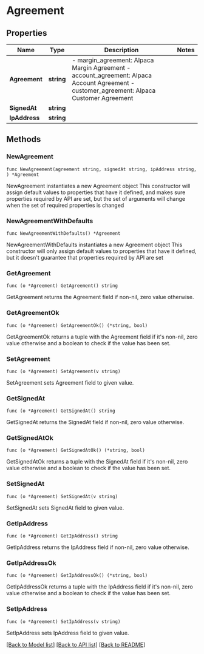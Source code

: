 # Agreement

## Properties

Name | Type | Description | Notes
------------ | ------------- | ------------- | -------------
**Agreement** | **string** | - margin_agreement: Alpaca Margin Agreement - account_agreement: Alpaca Account Agreement - customer_agreement: Alpaca Customer Agreement  | 
**SignedAt** | **string** |  | 
**IpAddress** | **string** |  | 

## Methods

### NewAgreement

`func NewAgreement(agreement string, signedAt string, ipAddress string, ) *Agreement`

NewAgreement instantiates a new Agreement object
This constructor will assign default values to properties that have it defined,
and makes sure properties required by API are set, but the set of arguments
will change when the set of required properties is changed

### NewAgreementWithDefaults

`func NewAgreementWithDefaults() *Agreement`

NewAgreementWithDefaults instantiates a new Agreement object
This constructor will only assign default values to properties that have it defined,
but it doesn't guarantee that properties required by API are set

### GetAgreement

`func (o *Agreement) GetAgreement() string`

GetAgreement returns the Agreement field if non-nil, zero value otherwise.

### GetAgreementOk

`func (o *Agreement) GetAgreementOk() (*string, bool)`

GetAgreementOk returns a tuple with the Agreement field if it's non-nil, zero value otherwise
and a boolean to check if the value has been set.

### SetAgreement

`func (o *Agreement) SetAgreement(v string)`

SetAgreement sets Agreement field to given value.


### GetSignedAt

`func (o *Agreement) GetSignedAt() string`

GetSignedAt returns the SignedAt field if non-nil, zero value otherwise.

### GetSignedAtOk

`func (o *Agreement) GetSignedAtOk() (*string, bool)`

GetSignedAtOk returns a tuple with the SignedAt field if it's non-nil, zero value otherwise
and a boolean to check if the value has been set.

### SetSignedAt

`func (o *Agreement) SetSignedAt(v string)`

SetSignedAt sets SignedAt field to given value.


### GetIpAddress

`func (o *Agreement) GetIpAddress() string`

GetIpAddress returns the IpAddress field if non-nil, zero value otherwise.

### GetIpAddressOk

`func (o *Agreement) GetIpAddressOk() (*string, bool)`

GetIpAddressOk returns a tuple with the IpAddress field if it's non-nil, zero value otherwise
and a boolean to check if the value has been set.

### SetIpAddress

`func (o *Agreement) SetIpAddress(v string)`

SetIpAddress sets IpAddress field to given value.



[[Back to Model list]](../README.md#documentation-for-models) [[Back to API list]](../README.md#documentation-for-api-endpoints) [[Back to README]](../README.md)


